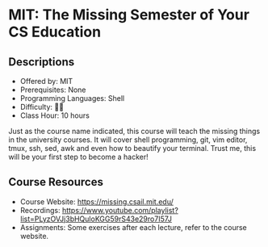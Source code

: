 # MIT: The Missing Semester of Your CS Education

## Descriptions

- Offered by: MIT
- Prerequisites: None
- Programming Languages: Shell
- Difficulty: 🌟🌟
- Class Hour: 10 hours

Just as the course name indicated, this course will teach the missing things in the university courses. It will cover shell programming, git, vim editor, tmux, ssh, sed, awk and even how to beautify your terminal. Trust me, this will be your first step to become a hacker!

## Course Resources

- Course Website: <https://missing.csail.mit.edu/>
- Recordings: <https://www.youtube.com/playlist?list=PLyzOVJj3bHQuloKGG59rS43e29ro7I57J>
- Assignments: Some exercises after each lecture, refer to the course website.
